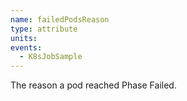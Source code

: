 ```yaml
---
name: failedPodsReason
type: attribute
units:
events:
  - K8sJobSample
---
```


The reason a pod reached Phase Failed.
